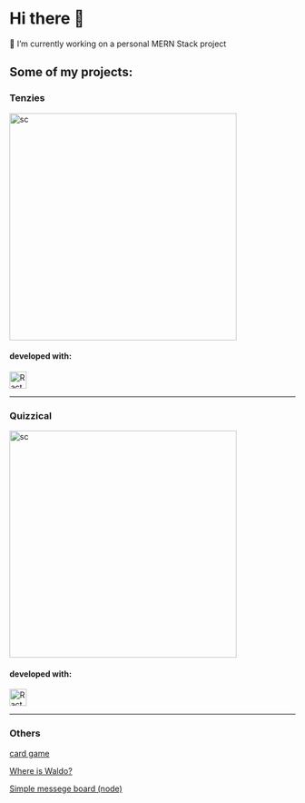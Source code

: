 # Hi there 👋 

🔭 I’m currently working on a personal MERN Stack project



## Some of my projects:

### Tenzies

[<a href="https://tenzies-cyan.vercel.app/" target="_blank" rel="noopener noreferrer"><img src="https://user-images.githubusercontent.com/43910483/150337997-23386e89-bae4-4ce8-977b-64864d90077d.png" alt="sc" width="400"/></a>](https://tenzies-cyan.vercel.app/)

<div style="display: inline_block">
  <h4>developed with: </h4>
  <img align="center" alt="Ract logo" height="30" width="30" src="https://cdn.jsdelivr.net/gh/devicons/devicon/icons/react/react-original.svg">
</div>

---

### Quizzical

[<img src="https://user-images.githubusercontent.com/43910483/150696732-01a7c928-175c-4fa0-941d-0b6a93855ffb.png" alt="sc" width="400"/>](https://quizzical-kappa.vercel.app/)

<div style="display: inline_block">
  <h4>developed with: </h4>
  <img align="center" alt="Ract logo" height="30" width="30" src="https://cdn.jsdelivr.net/gh/devicons/devicon/icons/react/react-original.svg">
</div>

<!-- https://devicon.dev/ -->
<!-- <img src="https://cdn.jsdelivr.net/gh/devicons/devicon/icons/mongodb/mongodb-plain-wordmark.svg" /> -->
---

### Others

[card game](https://memorygame-6c814.web.app/)

[Where is Waldo?](https://whereswaldo-6ffb4.web.app/)

[Simple messege board (node)](https://super-simple-message-board.herokuapp.com/)


<!--
**mlamarques/mlamarques** is a ✨ _special_ ✨ repository because its `README.md` (this file) appears on your GitHub profile.

Here are some ideas to get you started:

- 🔭 I’m currently working on ...
- 🌱 I’m currently learning ...
- 👯 I’m looking to collaborate on ...
- 🤔 I’m looking for help with ...
- 💬 Ask me about ...
- 📫 How to reach me: ...
- 😄 Pronouns: ...
- ⚡ Fun fact: ...
-->
